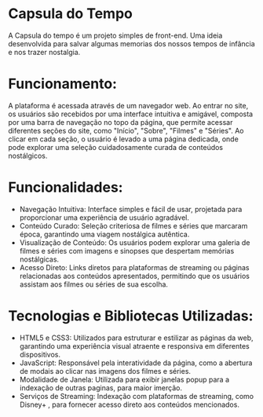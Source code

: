 # Capsula do Tempo

A Capsula do tempo é um projeto simples de front-end. Uma ideia desenvolvida para salvar algumas memorias dos nossos tempos de infância e nos trazer nostalgia.

# Funcionamento:

A plataforma é acessada através de um navegador web. Ao entrar no site, os usuários são recebidos por uma interface intuitiva e amigável, composta por uma barra de navegação no topo da página, que permite acessar diferentes seções do site, como "Início", "Sobre", "Filmes" e "Séries". Ao clicar em cada seção, o usuário é levado a uma página dedicada, onde pode explorar uma seleção cuidadosamente curada de conteúdos nostálgicos.

# Funcionalidades:

- Navegação Intuitiva: Interface simples e fácil de usar, projetada para proporcionar uma experiência de usuário agradável.
- Conteúdo Curado: Seleção criteriosa de filmes e séries que marcaram época, garantindo uma viagem nostálgica autêntica.
- Visualização de Conteúdo: Os usuários podem explorar uma galeria de filmes e séries com imagens e sinopses que despertam memórias nostálgicas.
- Acesso Direto: Links diretos para plataformas de streaming ou páginas relacionadas aos conteúdos apresentados, permitindo que os usuários assistam aos filmes ou séries de sua escolha.
  
# Tecnologias e Bibliotecas Utilizadas:

- HTML5 e CSS3: Utilizados para estruturar e estilizar as páginas da web, garantindo uma experiência visual atraente e responsiva em diferentes dispositivos.
- JavaScript: Responsável pela interatividade da página, como a abertura de modais ao clicar nas imagens dos filmes e séries.
- Modalidade de Janela: Utilizada para exibir janelas popup para a indexação de outras paginas, para maior imerção.
- Serviços de Streaming: Indexação com plataformas de streaming, como Disney+ , para fornecer acesso direto aos conteúdos mencionados.
